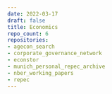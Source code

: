 ```yaml
---
date: 2022-03-17
draft: false
title: Economics
repo_count: 6
repositories:
- agecon_search
- corporate_governance_network
- econstor
- munich_personal_repec_archive
- nber_working_papers
- repec
---
```



